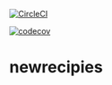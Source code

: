 [![CircleCI](https://circleci.com/gh/akaluzinski/newrecipies.svg?style=svg)](https://circleci.com/gh/akaluzinski/newrecipies)

[![codecov](https://codecov.io/gh/akaluzinski/newrecipies/branch/main/graph/badge.svg?token=ZVNARJW56J)](https://codecov.io/gh/akaluzinski/newrecipies)

# newrecipies

